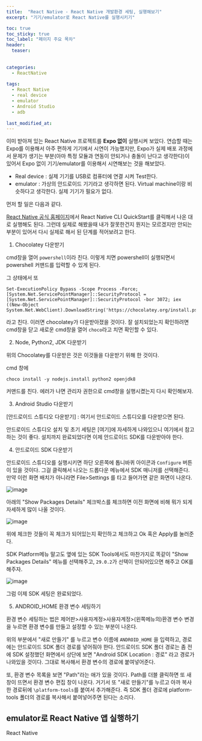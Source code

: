 ```yaml
---
title:  "React Native - React Native 개발환경 세팅, 실행해보기"
excerpt: "기기/emulator로 React Native를 실행시키기"

toc: true
toc_sticky: true
toc_label: "페이지 주요 목차"
header:
  teaser: 
  
  
categories:
  - ReactNative
  
tags:
  - React Native
  - real device
  - emulator
  - Android Studio
  - adb
  
last_modified_at: 
---
```


이미 받아져 있는 React Native 프로젝트를 **Expo 없이** 실행시켜 보았다. 연습할 때는 Expo를 이용해서 아주 편하게 기기에서 시연이 가능했지만, 
Expo가 실제 배포 과정에서 문제가 생기는 부분(아마 특정 모듈과 연동이 안되거나 충돌이 난다고 생각한다)이 있어서 Expo 없이 기기/emulator를 이용해서 시연해보는 것을 해보았다.

- Real device : 실제 기기를 USB로 컴퓨터에 연결 시켜 Test한다.
- emulator : 가상의 안드로이드 기기라고 생각하면 된다. Virtual machine이랑 비슷하다고 생각한다. 실제 기기가 필요가 없다.

먼저 할 일은 다음과 같다.

[React Native 공식 홈페이지](https://reactnative.dev/docs/environment-setup)에서 React Native CLI QuickStart를 클릭해서 나온 대로 실행해도 된다.
그런데 실제로 해봤을때 내가 잘못한건지 뭔지는 모르겠지만 안되는 부분이 있어서 다시 실제로 해서 된 단계를 적어보려고 한다.

1. Chocolatey 다운받기

cmd창을 열어 `powershell`이라 친다. 이렇게 치면 powershell이 실행되면서 powershell 커맨드를 입력할 수 있게 된다. 

그 상태에서 또 

```
Set-ExecutionPolicy Bypass -Scope Process -Force; [System.Net.ServicePointManager]::SecurityProtocol = [System.Net.ServicePointManager]::SecurityProtocol -bor 3072; iex ((New-Object System.Net.WebClient).DownloadString('https://chocolatey.org/install.ps1'))
```

라고 친다. 이러면 chocolatey가 다운받아졌을 것이다. 잘 설치되었는지 확인하려면 cmd창을 닫고 새로운 cmd창을 열어 `choco`라고 치면 확인할 수 있다.

2. Node, Python2, JDK 다운받기

위의 Chocolatey를 다운받은 것은 이것들을 다운받기 위해 한 것이다.

cmd 창에

```
choco install -y nodejs.install python2 openjdk8
```

커맨드를 친다. 에러가 나면 관리자 권한으로 cmd창을 실행시켰는지 다시 확인해보자. 

3. Android Studio 다운받기

[안드로이드 스튜디오 다운받기] : 여기서 안드로이드 스튜디오를 다운받으면 된다.

안드로이드 스튜디오 설치 및 초기 세팅은 [여기]에 자세하게 나와있으니 여기에서 참고하는 것이 좋다. 설치까지 완료되었다면 이제 안드로이드 SDK를 다운받아야 한다.

4. 안드로이드 SDK 다운받기

안드로이드 스튜디오를 실행시키면 하단 오른쪽에 톱니바퀴 아이콘과 `Configure` 버튼이 있을 것이다. 그걸 클릭해서 나오는 드롭다운 메뉴에서 SDK 매니저를 선택해준다.
만약 이런 화면 배치가 아니라면 File>Settings 를 타고 들어가면 같은 화면이 나온다.

![image](https://user-images.githubusercontent.com/41438361/91967592-666ef080-ed4e-11ea-9dee-5974ea1b3d9e.png)

아래의 "Show Packages Details" 체크박스를 체크하면 이전 화면에 비해 뭐가 되게 자세하게 많이 나올 것이다.

![image](https://user-images.githubusercontent.com/41438361/91967719-91594480-ed4e-11ea-8fb6-7714da40a792.png)

위에 체크한 것들이 꼭 체크가 되어있는지 확인하고 체크하고 Ok 혹은 Apply를 눌러준다.

SDK Platform메뉴 말고도 옆에 있는 SDK Tools에서도 마찬가지로 똑같이 "Show Packages Details" 메뉴를 선택해주고, `29.0.2`가 선택이 안되어있으면 해주고 OK를 해주자.

![image](https://user-images.githubusercontent.com/41438361/91967879-cebdd200-ed4e-11ea-9b44-2c1fbc05207f.png)

그럼 이제 SDK 세팅은 완료되었다.

5. ANDROID_HOME 환경 변수 세팅하기

환경 변수 세팅하는 법은 제어판>사용자계정>사용자계정>(왼쪽메뉴의)환경 변수 변경 을 누르면 환경 변수를 만들고 설정할 수 있는 부분이 나온다.

위의 부분에서 "새로 만들기" 를 누르고 변수 이름에 `ANDROID_HOME` 을 입력하고, 경로에는 안드로이드 SDK 폴더 경로를 넣어줘야 한다.
안드로이드 SDK 폴더 경로는 좀 전에 SDK 설정했던 화면에서 상단에 보면 "Android SDK Location : 경로" 라고 경로가 나와있을 것이다. 그대로 복사해서 환경 변수의 경로에 붙여넣어준다.

또, 환경 변수 목록을 보면 "Path"라는 애가 있을 것이다. Path를 더블 클릭하면 또 새 창이 뜨면서 환경 변수 편집 창이 나온다.
거기서 또 "새로 만들기"를 누르고 아까 복사한 경로뒤에 `\platform-tools`를 붙여서 추가해준다.
즉 SDK 폴더 경로에 platform-tools 폴더의 경로를 복사해서 붙여넣어주면 된다는 소리다.





## emulator로 React Native 앱 실행하기

React Native

